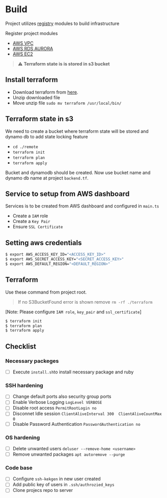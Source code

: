 # Build

Project utilizes [registry](https://registry.terraform.io/) modules to build infrastructure

Register project modules

* [AWS VPC](https://github.com/terraform-aws-modules/terraform-aws-vpc)
* [AWS RDS AURORA](https://github.com/terraform-aws-modules/terraform-aws-rds-aurora)
* [AWS EC2](https://github.com/terraform-aws-modules/terraform-aws-ec2-instance)


> :warning: **Terraform state is is stored in s3 bucket**


## Install terraform

* Download terraform from [here](https://www.terraform.io/downloads.html).
* Unzip downloaded file
* Move unzip file `sudo mv terraform /usr/local/bin/`

## Terraform state in s3
We need to create a bucket where terraform state will be stored
and dynamo db to add state locking feature
* `cd ./remote` 
* `terraform init`
* `terraform plan` 
* `terraform apply` 

Bucket and dynamodb should be created. Now use bucket name and dynamo db name at project `backend.tf`.


## Service to setup from AWS dashboard
Services is to be created from AWS dashboard and configured in `main.ts`
* Create a `IAM` role
* Create a `Key Pair` 
* Ensure `SSL Certificate` 


## Setting aws credentials

```sh
$ export AWS_ACCESS_KEY_ID="<ACCESS_KEY_ID>"
$ export AWS_SECRET_ACCESS_KEY="<SECRET_ACCESS_KEY>"
$ export AWS_DEFAULT_REGION="<DEFAULT_REGION>"
```

## Terraform

Use these command from project root.

> If no S3BucketFound error is shown remove `rm -rf ./terraform`

[Note: Please configure `IAM role`, `key_pair` and `ssl_certificate`]
```sh
$ terraform init
$ terraform plan
$ terraform apply
```

## Checklist
### Necessary packeges
- [ ] Execute `install.sh`to install necessary package and ruby 

### SSH hardening
- [ ] Change default ports also security group ports
- [ ] Enable Verbose Logging `LogLevel VERBOSE`
- [ ] Disable root access `PermitRootLogin no`
- [ ] Disconnet Idle session `ClientAliveInterval 300  ClientAliveCountMax 0`
- [ ] Disable Password Authentication `PasswordAuthentication no`

### OS hardening

- [ ] Delete unwanted users `deluser --remove-home <username>`
- [ ] Remove unwanted packages `apt autoremove --purge`

### Code base
- [ ] Configure `ssh-kekgen` in new user created
- [ ] Add public key of users in `.ssh/authrozied_keys`
- [ ] Clone projecs repo to server  